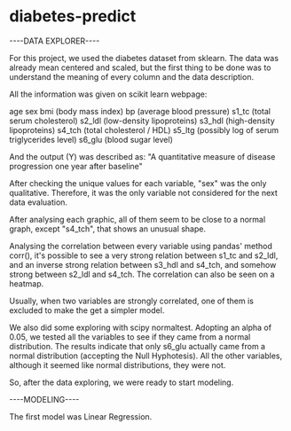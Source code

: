# diabetes-predict

----DATA EXPLORER----

For this project, we used the diabetes dataset from sklearn.
The data was already mean centered and scaled, but the first thing to be done was to understand the meaning of every column and the data description.

All the information was given on scikit learn webpage:

age
sex
bmi (body mass index)
bp (average blood pressure)
s1_tc (total serum cholesterol)
s2_ldl (low-density lipoproteins)
s3_hdl (high-density lipoproteins)
s4_tch (total cholesterol / HDL)
s5_ltg (possibly log of serum triglycerides level)
s6_glu (blood sugar level)

And the output (Y) was described as:
"A quantitative measure of disease progression one year after baseline"

After checking the unique values for each variable, "sex" was the only qualitative. Therefore, it was the only variable not considered for the next data evaluation.

After analysing each graphic, all of them seem to be close to a normal graph, except "s4_tch", that shows an unusual shape.

Analysing the correlation between every variable using pandas' method corr(), it's possible to see a very strong relation between s1_tc and s2_ldl, and an inverse strong relation between s3_hdl and s4_tch, and somehow strong between s2_ldl and s4_tch. The correlation can also be seen on a heatmap.

Usually, when two variables are strongly correlated, one of them is excluded to make the get a simpler model.

We also did some exploring with scipy normaltest. Adopting an alpha of 0.05, we tested all the variables to see if they came from a normal distribution. The results indicate that only s6_glu actually came from a normal distribution (accepting the Null Hyphotesis). All the other variables, although it seemed like normal distributions, they were not.

So, after the data exploring, we were ready to start modeling.

----MODELING----

The first model was Linear Regression.